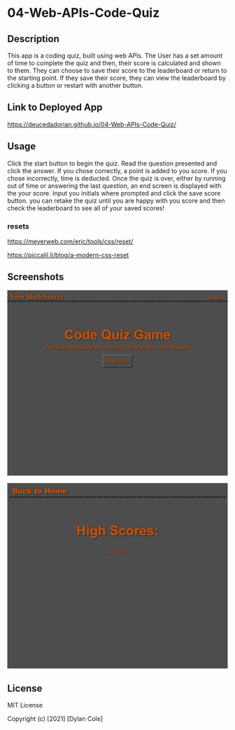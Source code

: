 # 04-Web-APIs-Code-Quiz

## Description
This app is a coding quiz, built using web APIs. The User has a set amount of time to complete the quiz and then, their score is calculated and shown to them. They can choose to save their score to the leaderboard or return to the starting point. If they save their score, they can view the leaderboard by clicking a button or restart with another button.

## Link to Deployed App

https://deucedadorian.github.io/04-Web-APIs-Code-Quiz/

## Usage
Click the start button to begin the quiz. Read the question presented and click the answer. If you chose correctly, a point is added to you score. If you chose incorrectly, time is deducted. Once the quiz is over, either by running out of time or answering the last question, an end screen is displayed with the your score. Input you initials where prompted and click the save score button. you can retake the quiz until you are happy with you score and then check the leaderboard to see all of your saved scores!

### resets

https://meyerweb.com/eric/tools/css/reset/

https://piccalil.li/blog/a-modern-css-reset

## Screenshots

![Screenshot of deployed app](./assets/images/deucedadorian.github.io_04-Web-APIs-Code-Quiz_.png)

![Screenshot of deployed app](./assets/images/deucedadorian.github.io_04-Web-APIs-Code-Quiz_highscores.html.png)

## License

MIT License

Copyright (c) [2021] [Dylan Cole]